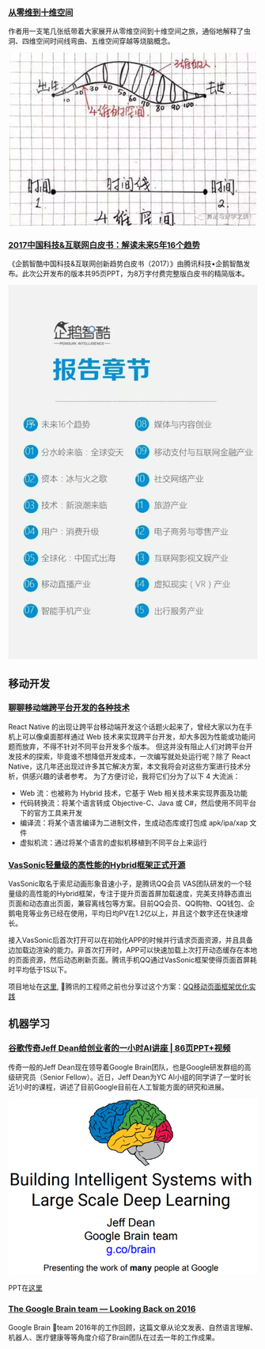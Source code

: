 ### [从零维到十维空间](http://mp.weixin.qq.com/s/kuBE03W2XT8OQN862Prarw)

作者用一支笔几张纸带着大家展开从零维空间到十维空间之旅，通俗地解释了虫洞、四维空间时间线弯曲、五维空间穿越等烧脑概念。

![](./Images/wk9/1.png)

### [2017中国科技&互联网白皮书：解读未来5年16个趋势](https://36kr.com/p/5061678.html)

《企鹅智酷中国科技&互联网创新趋势白皮书（2017）》由腾讯科技•企鹅智酷发布。此次公开发布的版本共95页PPT，为8万字付费完整版白皮书的精简版本。

![](./Images/wk9/3.jpeg)

## 移动开发

### [聊聊移动端跨平台开发的各种技术](http://imweb.io/topic/5552c6f9cc7839da4c940459)

React Native 的出现让跨平台移动端开发这个话题火起来了，曾经大家以为在手机上可以像桌面那样通过 Web 技术来实现跨平台开发，却大多因为性能或功能问题而放弃，不得不针对不同平台开发多个版本。
但这并没有阻止人们对跨平台开发技术的探索，毕竟谁不想降低开发成本，一次编写就处处运行呢？除了 React Native，这几年还出现过许多其它解决方案，本文我将会对这些方案进行技术分析，供感兴趣的读者参考。
为了方便讨论，我将它们分为了以下 4 大流派：
- Web 流：也被称为 Hybrid 技术，它基于 Web 相关技术来实现界面及功能
- 代码转换流：将某个语言转成 Objective-C、Java 或 C#，然后使用不同平台下的官方工具来开发
- 编译流：将某个语言编译为二进制文件，生成动态库或打包成 apk/ipa/xap 文件
- 虚拟机流：通过将某个语言的虚拟机移植到不同平台上来运行

### [VasSonic轻量级的高性能的Hybrid框架正式开源](http://mp.weixin.qq.com/s/yqMq8AdnmA_ZxxSvHfF-dg)

VasSonic取名于索尼动画形象音速小子，是腾讯QQ会员 VAS团队研发的一个轻量级的高性能的Hybrid框架，专注于提升页面首屏加载速度，完美支持静态直出页面和动态直出页面，兼容离线包等方案。目前QQ会员、QQ购物、QQ钱包、企鹅电竞等业务已经在使用，平均日均PV在1.2亿以上，并且这个数字还在快速增长。

接入VasSonic后首次打开可以在初始化APP的时候并行请求页面资源，并且具备边加载边渲染的能力。非首次打开时，APP可以快速加载上次打开动态缓存在本地的页面资源，然后动态刷新页面。腾讯手机QQ通过VasSonic框架使得页面首屏耗时平均低于1S以下。

项目地址在[这里](https://github.com/Tencent/vassonic), 腾讯的工程师之前也分享过这个方案：[QQ移动页面框架优化实践](http://ppt.geekbang.org/slide/show/862)

## 机器学习

### [谷歌传奇Jeff Dean给创业者的一小时AI讲座 | 86页PPT+视频](http://mp.weixin.qq.com/s/Qz4NoX5VEjgCVryHAIWBFw)

传奇一般的Jeff Dean现在领导着Google Brain团队，也是Google研发群组的高级研究员（Senior Fellow）。近日，Jeff Dean为YC AI小组的同学讲了一堂时长近1小时的课程，讲述了目前Google目前在人工智能方面的研究和进展。

![](./Images/wk9/5.png)

PPT在[这里](https://pan.baidu.com/s/1pLC1aaR)

### [The Google Brain team — Looking Back on 2016](https://research.googleblog.com/2017/01/the-google-brain-team-looking-back-on.html)

Google Brain team 2016年的工作回顾，这篇文章从论文发表、自然语言理解、机器人、医疗健康等等角度介绍了Brain团队在过去一年的工作成果。